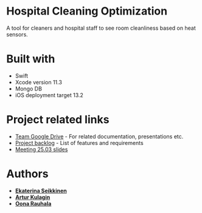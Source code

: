 ﻿# Hospital Cleaning Optimization
A tool for cleaners and hospital staff to see room cleanliness based on heat sensors.

# Built with
* Swift
* Xcode version 11.3
* Mongo DB
* iOS deployment target 13.2

# Project related links
 * [Team Google Drive](https://drive.google.com/drive/u/1/folders/1WSfLdIATOtzrF-wAkpXlYv_a_zjtmQKV) - For related documentation, presentations etc.
 * [Project backlog](https://docs.google.com/document/d/1VaLgGH1JQkxQeO7tE6D8ZUdTarBVUDSYBPjFGukFst4/edit?usp=sharing) - List of features and requirements
 * [Meeting 25.03 slides](https://docs.google.com/presentation/d/1gDkejjzACFbTJ0kNlHPcFu78lVGdrc58Aq11YetjsmQ/edit?usp=sharing)

# Authors
* [**Ekaterina Seikkinen**](https://github.com/katjasei)
* [**Artur Kulagin**](https://github.com/KulaginArtur)
* [**Oona Rauhala**](https://github.com/oonarauhala)



